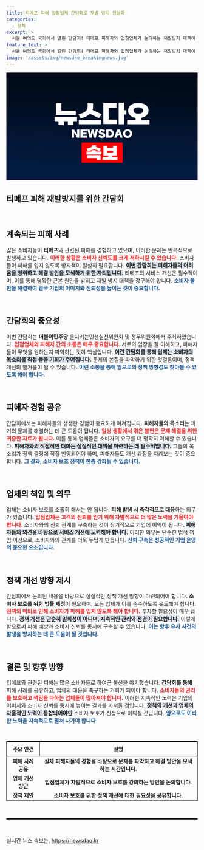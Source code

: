```yaml
---
title: 티메프 피해 입점업체 간담회로 재발 방지 현실화!
categories:
  - 정치
excerpt: >
  서울 여의도 국회에서 열린 간담회! 티메프 피해자와 입점업체가 논의하는 재발방지 대책이 주목받고 있습니다. 과연 어떤 해결책이 나올지, 그 현장을 함께 알아보세요!
feature_text: >
  서울 여의도 국회에서 열린 간담회! 티메프 피해자와 입점업체가 논의하는 재발방지 대책이 주목받고 있습니다. 과연 어떤 해결책이 나올지, 그 현장을 함께 알아보세요!
image: '/assets/img/newsdao_breakingnews.jpg'
---
```


<p><img src="/assets/img/newsdao_breakingnews.jpg" alt="cryptoinkorea 속보" /></p>

<h2 data-ke-size="size26">티메프 피해 재발방지를 위한 간담회</h2>

<p data-ke-size="size16">&nbsp;</p>

<h2 data-ke-size="size26">계속되는 피해 사례</h2>

<p data-ke-size="size16">많은 소비자들이 <b>티메프</b>와 관련된 피해를 경험하고 있으며, 이러한 문제는 반복적으로 발생하고 있습니다. <b><span style="color: #ee2323;">이러한 상황은 소비자 신뢰도를 크게 저하시킬 수 있습니다.</span></b> 소비자들이 피해를 입지 않도록 방지책이 절실히 필요합니다. <b><span style="background-color: #21538527;">이번 간담회는 피해자들의 어려움을 청취하고 해결 방안을 모색하기 위한 자리입니다.</span></b> 티메프의 서비스 개선은 필수적이며, 이를 통해 명확한 근본 원인을 밝히고 재발 방지 대책을 강구해야 합니다. <b><span style="color: #1a5490;">소비자 불만을 해결하여 결국 기업의 이미지와 신뢰성을 높이는 것이 중요합니다.</span></b></p>

<p data-ke-size="size16">&nbsp;</p>

<h2 data-ke-size="size26">간담회의 중요성</h2>

<p data-ke-size="size16">이번 간담회는 <b>더불어민주당</b> 을지키는민생실천위원회 및 정무위원회에서 주최하였습니다. <b><span style="color: #ee2323;">입점업체와 피해자 간의 소통은 매우 중요합니다.</span></b> 서로의 입장을 잘 이해하고, 피해자들이 무엇을 원하는지 파악하는 것이 핵심입니다. <b><span style="background-color: #21538527;">이런 간담회를 통해 업체는 소비자의 목소리를 직접 들을 기회가 주어집니다.</span></b> 문제의 본질을 파악하기 위한 첫걸음이며, 정책 개선의 밑거름이 될 수 있습니다. <b><span style="color: #1a5490;">이런 소통을 통해 앞으로의 정책 방향성도 찾아볼 수 있도록 해야 합니다.</span></b></p>

<p data-ke-size="size16">&nbsp;</p>

<h2 data-ke-size="size26">피해자 경험 공유</h2>

<p data-ke-size="size16">간담회에서는 피해자들의 생생한 경험이 중요하게 여겨집니다. <b>피해자들의 목소리</b>는 과거의 문제를 해결하는 데 큰 도움이 됩니다. <b><span style="color: #ee2323;">일상 생활에서 겪은 불편은 문제 해결을 위한 귀중한 자료가 됩니다.</span></b> 이를 통해 업체들은 소비자의 요구를 더 명확히 이해할 수 있습니다. <b><span style="background-color: #21538527;">피해자와의 직접적인 대화는 실질적인 대책을 마련하는 데 필수적입니다.</span></b> 그들의 목소리가 정책 결정에 직접 반영되어야 하며, 피해자들도 개선 과정을 지켜보는 것이 중요합니다. <b><span style="color: #1a5490;">그 결과, 소비자 보호 정책이 한층 강화될 수 있습니다.</span></b></p>

<p data-ke-size="size16">&nbsp;</p>

<h2 data-ke-size="size26">업체의 책임 및 의무</h2>

<p data-ke-size="size16">업체는 소비자 보호를 소홀히 해서는 안 됩니다. <b>피해 발생 시 즉각적으로 대응</b>하는 의무가 있습니다. <b><span style="color: #ee2323;">입점업체는 고객의 신뢰를 얻기 위해 자발적으로 더 많은 노력을 기울여야 합니다.</span></b> 소비자와의 신뢰 관계를 구축하는 것이 장기적으로 기업에 이익이 됩니다. <b><span style="background-color: #21538527;">피해자들의 의견을 바탕으로 서비스 개선에 노력해야 합니다.</span></b> 이러한 의무는 단순한 법적 책임 이상으로, 소비자와의 관계를 더욱 두텁게 만듭니다. <b><span style="color: #1a5490;">신뢰 구축은 성공적인 기업 운영의 중요한 요소입니다.</span></b></p>

<p data-ke-size="size16">&nbsp;</p>

<h2 data-ke-size="size26">정책 개선 방향 제시</h2>

<p data-ke-size="size16">간담회에서 논의된 내용을 바탕으로 실질적인 정책 개선 방향이 마련되어야 합니다. <b>소비자 보호를 위한 법률 제정</b>이 필요하며, 모든 업체가 이를 준수하도록 유도해야 합니다. <b><span style="color: #ee2323;">정책의 미비로 인해 소비자가 피해를 입지 않도록 해야 합니다.</span></b> 투자할 필요성이 매우 큽니다. <b><span style="background-color: #21538527;">정책 개선은 단순히 일회성이 아니며, 지속적인 관리와 점검이 필요합니다.</span></b> 이렇게 함으로써 피해 예방과 소비자 신뢰를 동시에 구축할 수 있습니다. <b><span style="color: #1a5490;">이는 향후 유사 사건의 발생을 방지하는 데 큰 도움이 될 것입니다.</span></b></p>

<p data-ke-size="size16">&nbsp;</p>

<h2 data-ke-size="size26">결론 및 향후 방향</h2>

<p data-ke-size="size16">티메프와 관련된 피해는 많은 소비자들로 하여금 불신을 야기했습니다. <b>간담회를 통해</b> 피해 사례를 공유하고, 업체의 대응을 촉구하는 기회가 되어야 합니다. <b><span style="color: #ee2323;">소비자들의 권리를 보호하고 책임을 다하는 업체들이 많아져야 합니다.</span></b> 이러한 지속적인 노력은 기업의 이미지와 소비자 신뢰를 동시에 높이는 결과를 가져올 것입니다. <b><span style="background-color: #21538527;">정책의 개선과 업체의 자율적인 노력이 통합되어야만</span></b> 소비자 보호가 진정으로 이뤄질 것입니다. <b><span style="color: #1a5490;">앞으로도 이러한 노력을 지속적으로 펼쳐 나가야 합니다.</span></b></p>

<p data-ke-size="size16">&nbsp;</p>

<table style="width: 100%; border-collapse: collapse; border: 1px solid #000;">
    <thead>
        <tr>
            <th style="text-align: center; border: 1px solid #000; height: 30px;">주요 안건</th>
            <th style="text-align: center; border: 1px solid #000; height: 30px;">설명</th>
        </tr>
    </thead>
    <tbody>
        <tr>
            <td style="text-align: center; height: 17px;"><b>피해 사례 공유</b></td>
            <td style="text-align: center; height: 17px;"><b>실제 피해자들의 경험을 바탕으로 문제를 파악하고 해결 방안을 모색하는 시간입니다.</b></td>
        </tr>
        <tr>
            <td style="text-align: center; height: 17px;"><b>업체 개선 방안</b></td>
            <td style="text-align: center; height: 17px;"><b>입점업체가 자발적으로 소비자 보호를 강화하는 방안을 논의합니다.</b></td>
        </tr>
        <tr>
            <td style="text-align: center; height: 17px;"><b>정책 제안</b></td>
            <td style="text-align: center; height: 17px;"><b>소비자 보호를 위한 정책 개선에 대한 필요성을 공유합니다.</b></td>
        </tr>
    </tbody>
</table>

<p data-ke-size="size16">&nbsp;</p>

<p><hr style="border: solid 1px #000;"></hr></p>

<p data-ke-size="size16">&nbsp;</p>
실시간 뉴스 속보는, <a href="https://newsdao.kr" rel="dofollow">https://newsdao.kr</a>


